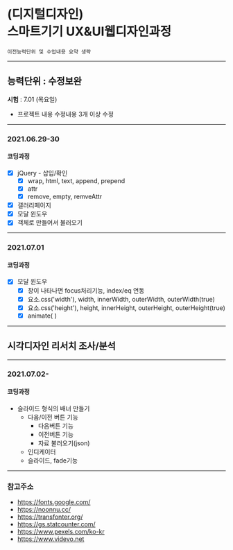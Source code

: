 # (디지털디자인)  <br />스마트기기 UX&UI웹디자인과정

`이전능력단위 및 수업내용 요약 생략`

---

## 능력단위 : 수정보완

**시험** :  7.01 (목요일) 

- 프로젝트 내용 수정내용 3개 이상 수정

  


---

### 2021.06.29-30

#### 코딩과정

- [x] jQuery - 삽입/확인
  - [x] wrap, html, text, append, prepend
  - [x] attr
  - [x] remove, empty, remveAttr
- [x] 갤러리페이지 
- [x] 모달 윈도우
- [x] 객체로 만들어서 불러오기

---

### 2021.07.01

#### 코딩과정

- [x] 모달 윈도우
  - [x] 창이 나타나면 focus처리기능, index/eq 연동
  - [x] 요소.css('width'), width, innerWidth, outerWidth, outerWidth(true)
  - [x] 요소.css('height'), height, innerHeight, outerHeight, outerHeight(true)
  - [x] animate( )

---

## 시각디자인 리서치 조사/분석

---

### 2021.07.02-

#### 코딩과정

- 슬라이드 형식의 배너 만들기 
  - 다음/이전 버튼 기능
    - 다음버튼 기능
    - 이전버튼 기능
    - 자료 불러오기(json)
  - 인디케이터
  - 슬라이드, fade기능

---

### 참고주소

- https://fonts.google.com/
- https://noonnu.cc/
- https://transfonter.org/
- https://gs.statcounter.com/
- https://www.pexels.com/ko-kr
- https://www.videvo.net

